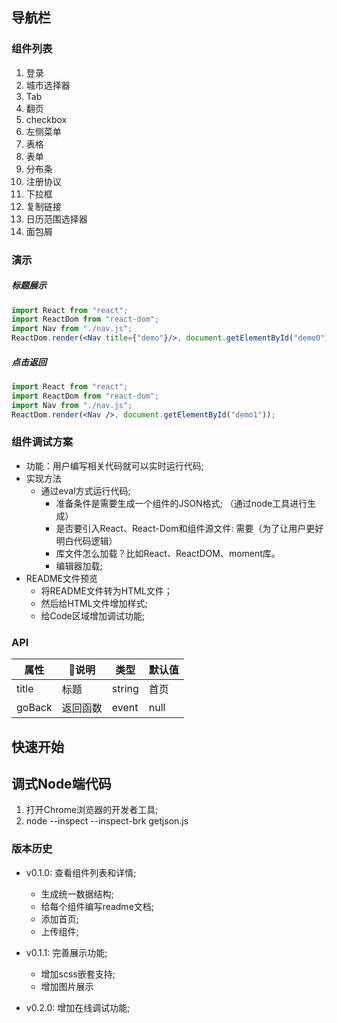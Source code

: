## 导航栏

### 组件列表
1. 登录
2. 城市选择器
3. Tab
4. 翻页
5. checkbox
6. 左侧菜单
7. 表格
8. 表单
10. 分布条
11. 注册协议
12. 下拉框
13. 复制链接
14. 日历范围选择器
15. 面包屑

### 演示
##### 标题展示
```jsx
import React from "react";
import ReactDom from "react-dom";
import Nav from "./nav.js";
ReactDom.render(<Nav title={"demo"}/>, document.getElementById("demo0"));
```

##### 点击返回
```jsx
import React from "react";
import ReactDom from "react-dom";
import Nav from "./nav.js";
ReactDom.render(<Nav />, document.getElementById("demo1"));
```

### 组件调试方案
* 功能：用户编写相关代码就可以实时运行代码;
* 实现方法
    * 通过eval方式运行代码;
        * 准备条件是需要生成一个组件的JSON格式; （通过node工具进行生成）
        * 是否要引入React、React-Dom和组件源文件: 需要（为了让用户更好明白代码逻辑）
        * 库文件怎么加载？比如React、ReactDOM、moment库。
        * 编辑器加载;
* README文件预览
    * 将README文件转为HTML文件；
    * 然后给HTML文件增加样式;
    * 给Code区域增加调试功能;

### API
| 属性 | 说明 | 类型 | 默认值 |
| ---  | --- | --- | ---|
|title | 标题 | string| 首页| 
|goBack | 返回函数 | event | null| 

## 快速开始

## 调式Node端代码
1. 打开Chrome浏览器的开发者工具;
2. node --inspect --inspect-brk getjson.js

### 版本历史
* v0.1.0: 查看组件列表和详情;
    * 生成统一数据结构;
    * 给每个组件编写readme文档;    
    * 添加首页;
    * 上传组件;
    
* v0.1.1: 完善展示功能;    
    * 增加scss嵌套支持;
    * 增加图片展示
    
* v0.2.0: 增加在线调试功能;